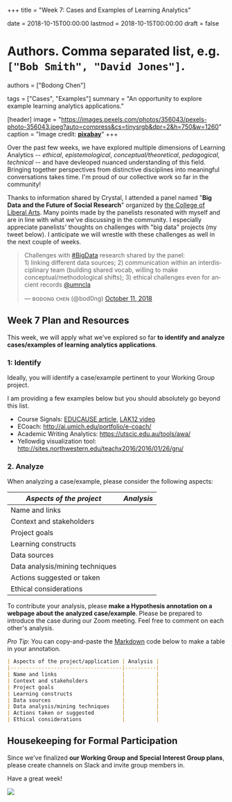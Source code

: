 +++
title = "Week 7: Cases and Examples of Learning Analytics"

date = 2018-10-15T00:00:00
lastmod = 2018-10-15T00:00:00
draft = false

# Authors. Comma separated list, e.g. `["Bob Smith", "David Jones"]`.
authors = ["Bodong Chen"]

tags = ["Cases", "Examples"]
summary = "An opportunity to explore example learning analytics applications."

[header]
image = "https://images.pexels.com/photos/356043/pexels-photo-356043.jpeg?auto=compress&cs=tinysrgb&dpr=2&h=750&w=1260"
caption = "Image credit: [**pixabay**](https://www.pexels.com/photo/black-and-white-blackboard-business-chalkboard-356043/)"
+++

Over the past few weeks, we have explored multiple dimensions of Learning Analytics -- *ethical*, *epistemological*, *conceptual/theoretical*, *pedagogical*, *technical* -- and have devleoped nuanced understanding of this field.  Bringing together perspectives from distinctive disciplines into meaningful conversations takes time. I'm proud of our collective work so far in the community!

Thanks to information shared by Crystal, I attended a panel named "**Big Data and the Future of Social Research**" organized by [the College of Liberal Arts](https://cla.umn.edu/events/cla-time-past-time-present-time-future). Many points made by the panelists resonated with myself and are in line with what we've discussing in the community. I especially appreciate panelists' thoughts on challenges with "big data" projects (my tweet below). I anticipate we will wrestle with these challenges as well in the next couple of weeks. 

<blockquote class="twitter-tweet" data-lang="en"><p lang="en" dir="ltr">Challenges with <a href="https://twitter.com/hashtag/BigData?src=hash&amp;ref_src=twsrc%5Etfw">#BigData</a> research shared by the panel:<br>1) linking different data sources; 2) communication within an interdisciplinary team (building shared vocab, willing to make conceptual/methodological shifts); 3) ethical challenges even for ancient records <a href="https://twitter.com/umncla?ref_src=twsrc%5Etfw">@umncla</a></p>&mdash; ʙᴏᴅᴏɴɢ ᴄʜᴇɴ (@bod0ng) <a href="https://twitter.com/bod0ng/status/1050420478815457281?ref_src=twsrc%5Etfw">October 11, 2018</a></blockquote>
<script async src="https://platform.twitter.com/widgets.js" charset="utf-8"></script>



## Week 7 Plan and Resources

This week, we will apply what we've explored so far **to identify and analyze cases/examples of learning analytics applications**. 

### 1: Identify

Ideally, you will identify a case/example pertinent to your Working Group project. 

I am providing a few examples below but you should absolutely go beyond this list. 

- Course Signals: [EDUCAUSE article](https://er.educause.edu/articles/2010/3/signals-applying-academic-analytics), [LAK12 video](https://www.youtube.com/watch?v=kURsmrkdS04)
- ECoach: http://ai.umich.edu/portfolio/e-coach/
- Academic Writing Analytics: https://utscic.edu.au/tools/awa/
- Yellowdig visualization tool: http://sites.northwestern.edu/teachx2016/2016/01/26/gru/

### 2. Analyze

When analyzing a case/example, please consider the following aspects:

| *Aspects of the project*           | *Analysis* |
|------------------------------------|----------|
| Name and links                     |          |
| Context and stakeholders           |          |
| Project goals                      |          |
| Learning constructs                |          |
| Data sources                       |          |
| Data analysis/mining techniques    |          |
| Actions suggested or taken         |          |
| Ethical considerations             |          |

To contribute your analysis, please **make a Hypothesis annotation on a webpage about the analyzed case/example**.  Please be prepared to introduce the case during our Zoom meeting. Feel free to comment on each other's analysis.


*Pro Tip*: You can copy-and-paste the [Markdown](https://en.wikipedia.org/wiki/Markdown) code below to make a table in your annotation.

```markdown
| Aspects of the project/application | Analysis |
|------------------------------------|----------|
| Name and links                     |          |
| Context and stakeholders           |          |
| Project goals                      |          |
| Learning constructs                |          |
| Data sources                       |          |
| Data analysis/mining techniques    |          |
| Actions taken or suggested         |          |
| Ethical considerations             |          |
```



## Housekeeping for Formal Participation

Since we've finalized **our Working Group and Special Interest Group plans**, please create channels on Slack and invite group members in. 

Have a great week!

![](https://media.giphy.com/media/Y8TIkyxj0F2KY/giphy.gif)